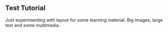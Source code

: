 ## Test Tutorial

Just experimenting with layout for some learning material. Big images, large text and some multimedia.
